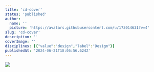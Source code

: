 ```yaml
---
title: 'cd-cover'
status: 'published'
author:
  name: ''
  picture: 'https://avatars.githubusercontent.com/u/173014631?v=4'
slug: 'cd-cover'
description: ''
coverImage: ''
disciplines: [{"value":"design","label":"Design"}]
publishedAt: '2024-06-21T18:06:56.624Z'
---
```


![](/images/cd-IxNj.jpg)